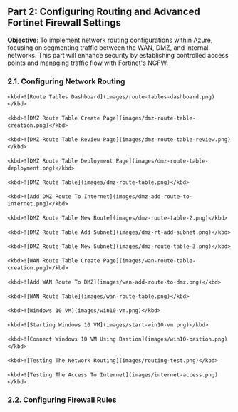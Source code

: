 ## Part 2: Configuring Routing and Advanced Fortinet Firewall Settings  
**Objective**: To implement network routing configurations within Azure, focusing on segmenting traffic between the WAN, DMZ, and internal networks. This part will enhance security by establishing controlled access points and managing traffic flow with Fortinet's NGFW.  
### 2.1. Configuring Network Routing  
  
    <kbd>![Route Tables Dashboard](images/route-tables-dashboard.png)</kbd>  

    <kbd>![DMZ Route Table Create Page](images/dmz-route-table-creation.png)</kbd>  
    
    <kbd>![DMZ Route Table Review Page](images/dmz-route-table-review.png)</kbd>  

    <kbd>![DMZ Route Table Deployment Page](images/dmz-route-table-deployment.png)</kbd>  

    <kbd>![DMZ Route Table](images/dmz-route-table.png)</kbd>  

    <kbd>![Add DMZ Route To Internet](images/dmz-add-route-to-internet.png)</kbd>  

    <kbd>![DMZ Route Table New Route](images/dmz-route-table-2.png)</kbd>  

    <kbd>![DMZ Route Table Add Subnet](images/dmz-rt-add-subnet.png)</kbd>  

    <kbd>![DMZ Route Table New Subnet](images/dmz-route-table-3.png)</kbd>  

    <kbd>![WAN Route Table Create Page](images/wan-route-table-creation.png)</kbd>  

    <kbd>![Add WAN Route To DMZ](images/wan-add-route-to-dmz.png)</kbd>  

    <kbd>![WAN Route Table](images/wan-route-table.png)</kbd>  

    <kbd>![Windows 10 VM](images/win10-vm.png)</kbd>

    <kbd>![Starting Windows 10 VM](images/start-win10-vm.png)</kbd>  

    <kbd>![Connect Windows 10 VM Using Bastion](images/win10-bastion.png)</kbd>  

    <kbd>![Testing The Network Routing](images/routing-test.png)</kbd>  

    <kbd>![Testing The Access To Internet](images/internet-access.png)</kbd>
    
### 2.2. Configuring Firewall Rules
